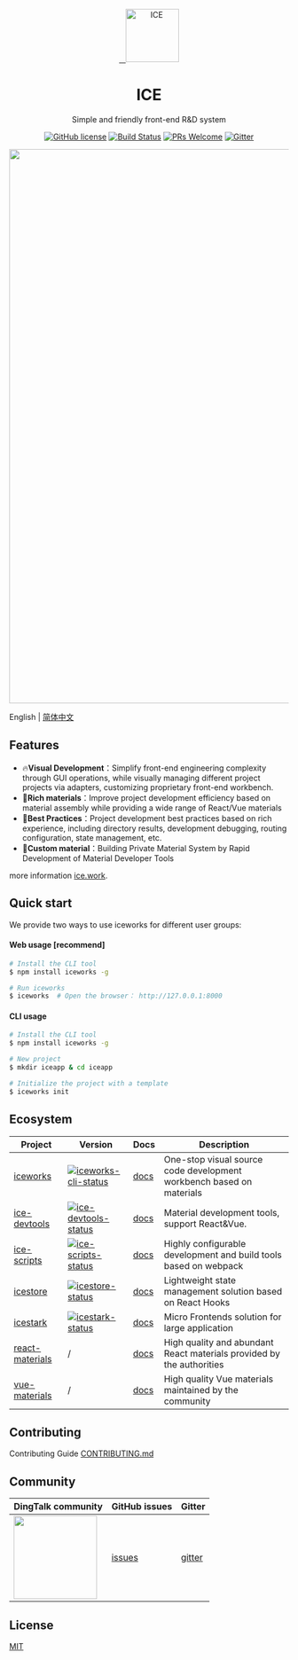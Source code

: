 <p align="center">
  <a href="https://ice.work">
    <img alt="ICE" src="https://img.alicdn.com/tfs/TB1gOdQRCrqK1RjSZK9XXXyypXa-192-192.png" width="96">
  </a>
</p>

<h1 align="center">ICE</h1>

<div align="center">

Simple and friendly front-end R&D system

<a href="/LICENSE"><img src="https://img.shields.io/badge/license-MIT-blue.svg" alt="GitHub license" /></a>
<a href="https://travis-ci.org/alibaba/ice"><img src="https://travis-ci.org/alibaba/ice.svg?branch=master" alt="Build Status" /></a>
<a href="https://github.com/alibaba/ice/pulls"><img src="https://img.shields.io/badge/PRs-welcome-brightgreen.svg" alt="PRs Welcome" /></a>
<a href="https://gitter.im/alibaba/ice"><img src="https://badges.gitter.im/alibaba/ice.svg" alt="Gitter" /></a>

<div align="center">
  <img src="https://img.alicdn.com/tfs/TB12869ai_1gK0jSZFqXXcpaXXa-2898-1988.png" width="1000" />
</div>
</div>

English | [简体中文](./README.md)

## Features

- :fire:**Visual Development**：Simplify front-end engineering complexity through GUI operations, while visually managing different project projects via adapters, customizing proprietary front-end workbench.
- :100:**Rich materials**：Improve project development efficiency based on material assembly while providing a wide range of React/Vue materials
- :tophat:**Best Practices**：Project development best practices based on rich experience, including directory results, development debugging, routing configuration, state management, etc.
- :whale:**Custom material**：Building Private Material System by Rapid Development of Material Developer Tools

more information [ice.work](https://ice.work).

## Quick start

We provide two ways to use iceworks for different user groups:

#### Web usage [recommend]

```bash
# Install the CLI tool
$ npm install iceworks -g

# Run iceworks
$ iceworks  # Open the browser： http://127.0.0.1:8000
```

#### CLI usage

```bash
# Install the CLI tool
$ npm install iceworks -g

# New project
$ mkdir iceapp & cd iceapp

# Initialize the project with a template
$ iceworks init
```

## Ecosystem

|    Project         |    Version                                 |     Docs    |   Description       |
|----------------|-----------------------------------------|--------------|-----------|
| [iceworks]     | [![iceworks-cli-status]][iceworks-cli-package] | [docs][iceworks-docs] |One-stop visual source code development workbench based on materials|
| [ice-devtools] | [![ice-devtools-status]][ice-devtools-package] | [docs][ice-devtools-docs] |Material development tools, support React&Vue.|
| [ice-scripts] | [![ice-scripts-status]][ice-scripts-package] | [docs][ice-scripts-docs] |Highly configurable development and build tools based on webpack|
| [icestore] | [![icestore-status]][icestore-package] | [docs][icestore-docs] |Lightweight state management solution based on React Hooks|
| [icestark] | [![icestark-status]][icestark-package] | [docs][icestark-docs] |Micro Frontends solution for large application|
| [react-materials] | / | [docs][react-materials-docs] |High quality and abundant React materials provided by the authorities|
| [vue-materials] | / | [docs][vue-materials-docs] |High quality Vue materials maintained by the community|

[iceworks]: https://github.com/alibaba/ice
[ice-devtools]: https://github.com/ice-lab/ice-devtools
[ice-scripts]: https://github.com/ice-lab/ice-scripts
[icestore]: https://github.com/ice-lab/icestore
[icestark]: https://github.com/ice-lab/icestark
[react-materials]: https://github.com/ice-lab/react-materials
[vue-materials]: https://github.com/ice-lab/vue-materials

[iceworks-cli-status]: https://img.shields.io/npm/v/iceworks-cli.svg
[ice-devtools-status]: https://img.shields.io/npm/v/ice-devtools.svg
[ice-scripts-status]: https://img.shields.io/npm/v/ice-scripts.svg
[icestore-status]: https://img.shields.io/npm/v/@ice/store.svg
[icestark-status]: https://img.shields.io/npm/v/@ice/stark.svg

[iceworks-cli-package]: https://npmjs.com/package/iceworks-cli
[ice-devtools-package]: https://npmjs.com/package/ice-devtools
[ice-scripts-package]: https://npmjs.com/package/ice-scripts
[icestore-package]: https://npmjs.com/package/@ice/store
[icestark-package]: https://npmjs.com/package/@ice/stark

[vue-materials-docs]: https://ice.work/block?type=vue
[react-materials-docs]: https://ice.work/scaffold
[iceworks-docs]: https://ice.work/docs/iceworks/about
[ice-devtools-docs]: https://ice.work/docs/materials/about
[ice-scripts-docs]: https://ice.work/docs/cli/about
[icestark-docs]: https://ice.work/docs/icestark/guide/about
[icestore-docs]: https://github.com/ice-lab/icestore#icestore

## Contributing

Contributing Guide [CONTRIBUTING.md](/.github/CONTRIBUTING.md)

## Community

| DingTalk community                               | GitHub issues |  Gitter |
|-------------------------------------|--------------|---------|
|<img src="https://ice.alicdn.com/assets/images/qrcode.png" width="150" /> | [issues]     | [gitter]|

[issues]: https://github.com/alibaba/ice/issues
[gitter]: https://gitter.im/alibaba/ice

## License

[MIT](/LICENSE)
